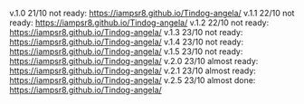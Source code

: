 v.1.0 21/10 not ready: https://iampsr8.github.io/Tindog-angela/
v.1.1 22/10 not ready: https://iampsr8.github.io/Tindog-angela/
v.1.2 22/10 not ready: https://iampsr8.github.io/Tindog-angela/
v.1.3 23/10 not ready: https://iampsr8.github.io/Tindog-angela/
v.1.4 23/10 not ready: https://iampsr8.github.io/Tindog-angela/
v.1.5 23/10 not ready: https://iampsr8.github.io/Tindog-angela/
v.2.0 23/10 almost ready: https://iampsr8.github.io/Tindog-angela/
v.2.1 23/10 almost ready: https://iampsr8.github.io/Tindog-angela/
v.2.5 23/10 almost done: https://iampsr8.github.io/Tindog-angela/
